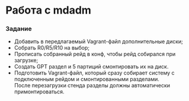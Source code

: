# Работа с mdadm #

### Задание ###
 - Добавить в передлагаемый Vagrant-файл дополнительные диски;<br/>
 - Собрать R0/R5/R10 на выбор;<br/>
 - Прописать собранный рейд в конф, чтобы рейд собирался при загрузке;<br/>
 - Cоздать GPT раздел и 5 партиций смонтировать их на диск.<br/>
 - Подготовить Vagrant-файл, который сразу собирает систему с подключенным рейдом и смонтированными разделами. <br/>
   После перезагрузки стенда разделы должны автоматически примонтироваться.
